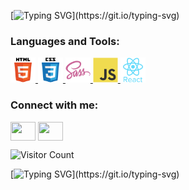 <!-- tol to wrighte welcome svg message -->
[![Typing SVG](https://readme-typing-svg.herokuapp.com?size=24&vCenter=true&lines=Hello+there%2C+I'm+Bujar+Alimadhi+!;An+Frontend+Web+Developer+!;Welcome+to+my+GitHub+profile!)](https://git.io/typing-svg)

<!-- skills -->

<h3 align="left">Languages and Tools:</h3>
<p align="left">
    <a href="https://www.w3.org/html/" target="_blank"> <img src="https://raw.githubusercontent.com/devicons/devicon/master/icons/html5/html5-original-wordmark.svg" alt="html5" width="40" height="40"/> </a>
    <a href="https://www.w3schools.com/css/" target="_blank"> <img src="https://raw.githubusercontent.com/devicons/devicon/master/icons/css3/css3-original-wordmark.svg" alt="css3" width="40" height="40"/> </a>
    <a href="https://sass-lang.com" target="_blank"> <img src="https://raw.githubusercontent.com/devicons/devicon/master/icons/sass/sass-original.svg" alt="sass" width="40" height="40"/> </a>
    <a href="https://developer.mozilla.org/en-US/docs/Web/JavaScript" target="_blank"> <img src="https://raw.githubusercontent.com/devicons/devicon/master/icons/javascript/javascript-original.svg" alt="javascript" width="40" height="40"/> </a>
    <a href="https://reactjs.org/" target="_blank"> <img src="https://raw.githubusercontent.com/devicons/devicon/master/icons/react/react-original-wordmark.svg" alt="react" width="40" height="40"/> </a>
    </p>

<!-- list of social links -->

<h3 align="left">Connect with me:</h3>
<p align="left">

<a href="https://www.linkedin.com/in/bujar-alimadhi/" target="blank"><img align="center" src="https://cdn.jsdelivr.net/npm/simple-icons@3.0.1/icons/linkedin.svg" alt="" height="30" width="40" /></a>  <a href="https://codepen.io/alimadhibujar" target="blank"><img align="center" src="https://cdn.jsdelivr.net/npm/simple-icons@3.0.1/icons/codepen.svg" alt="" height="30" width="40" background-color = "red" /></a>

<!-- tol to show visitors in github -->
![Visitor Count](https://profile-counter.glitch.me/{alimadhibujar}/count.svg)

<!-- goodbye message -->

[![Typing SVG](https://readme-typing-svg.herokuapp.com?size=24&width=500&lines=Thanks+for+visiting+me!+See+you+again!)](https://git.io/typing-svg)
    
<!--
**alimadhibujar/alimadhibujar** is a ✨ _special_ ✨ repository because its `README.md` (this file) appears on your GitHub profile.

Here are some ideas to get you started:

- 🔭 I’m currently working on ...
- 🌱 I’m currently learning ...
- 👯 I’m looking to collaborate on ...
- 🤔 I’m looking for help with ...
- 💬 Ask me about ...
- 📫 How to reach me: ...
- 😄 Pronouns: ...
- ⚡ Fun fact: ...
-->
